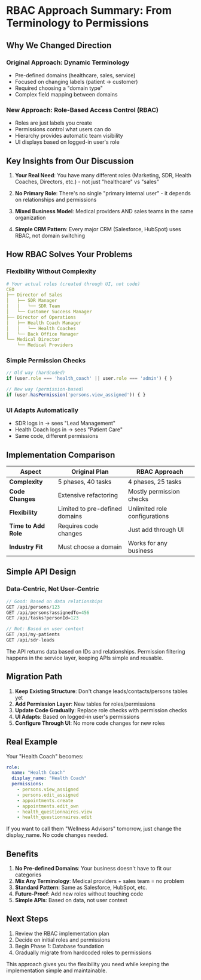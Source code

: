 # RBAC Approach Summary: From Terminology to Permissions

## Why We Changed Direction

### Original Approach: Dynamic Terminology
- Pre-defined domains (healthcare, sales, service)
- Focused on changing labels (patient → customer)
- Required choosing a "domain type"
- Complex field mapping between domains

### New Approach: Role-Based Access Control (RBAC)
- Roles are just labels you create
- Permissions control what users can do
- Hierarchy provides automatic team visibility
- UI displays based on logged-in user's role

## Key Insights from Our Discussion

1. **Your Real Need**: You have many different roles (Marketing, SDR, Health Coaches, Directors, etc.) - not just "healthcare" vs "sales"

2. **No Primary Role**: There's no single "primary internal user" - it depends on relationships and permissions

3. **Mixed Business Model**: Medical providers AND sales teams in the same organization

4. **Simple CRM Pattern**: Every major CRM (Salesforce, HubSpot) uses RBAC, not domain switching

## How RBAC Solves Your Problems

### Flexibility Without Complexity
```yaml
# Your actual roles (created through UI, not code)
CEO
├── Director of Sales
│   ├── SDR Manager
│   │   └── SDR Team
│   └── Customer Success Manager
├── Director of Operations  
│   ├── Health Coach Manager
│   │   └── Health Coaches
│   └── Back Office Manager
└── Medical Director
    └── Medical Providers
```

### Simple Permission Checks
```typescript
// Old way (hardcoded)
if (user.role === 'health_coach' || user.role === 'admin') { }

// New way (permission-based)
if (user.hasPermission('persons.view_assigned')) { }
```

### UI Adapts Automatically
- SDR logs in → sees "Lead Management"
- Health Coach logs in → sees "Patient Care"
- Same code, different permissions

## Implementation Comparison

| Aspect | Original Plan | RBAC Approach |
|--------|--------------|---------------|
| **Complexity** | 5 phases, 40 tasks | 4 phases, 25 tasks |
| **Code Changes** | Extensive refactoring | Mostly permission checks |
| **Flexibility** | Limited to pre-defined domains | Unlimited role configurations |
| **Time to Add Role** | Requires code changes | Just add through UI |
| **Industry Fit** | Must choose a domain | Works for any business |

## Simple API Design

### Data-Centric, Not User-Centric
```typescript
// Good: Based on data relationships
GET /api/persons/123
GET /api/persons?assignedTo=456
GET /api/tasks?personId=123

// Not: Based on user context  
GET /api/my-patients
GET /api/sdr-leads
```

The API returns data based on IDs and relationships. Permission filtering happens in the service layer, keeping APIs simple and reusable.

## Migration Path

1. **Keep Existing Structure**: Don't change leads/contacts/persons tables yet
2. **Add Permission Layer**: New tables for roles/permissions
3. **Update Code Gradually**: Replace role checks with permission checks
4. **UI Adapts**: Based on logged-in user's permissions
5. **Configure Through UI**: No more code changes for new roles

## Real Example

Your "Health Coach" becomes:
```yaml
role:
  name: "Health Coach"
  display_name: "Health Coach"
  permissions:
    - persons.view_assigned
    - persons.edit_assigned  
    - appointments.create
    - appointments.edit_own
    - health_questionnaires.view
    - health_questionnaires.edit
```

If you want to call them "Wellness Advisors" tomorrow, just change the display_name. No code changes needed.

## Benefits

1. **No Pre-defined Domains**: Your business doesn't have to fit our categories
2. **Mix Any Terminology**: Medical providers + sales team = no problem
3. **Standard Pattern**: Same as Salesforce, HubSpot, etc.
4. **Future-Proof**: Add new roles without touching code
5. **Simple APIs**: Based on data, not user context

## Next Steps

1. Review the RBAC implementation plan
2. Decide on initial roles and permissions
3. Begin Phase 1: Database foundation
4. Gradually migrate from hardcoded roles to permissions

This approach gives you the flexibility you need while keeping the implementation simple and maintainable.